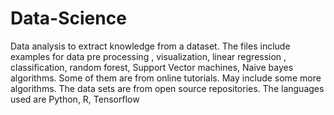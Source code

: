 # Data-Science
Data analysis to extract knowledge from a dataset. 
The files include examples for data pre processing , visualization, linear regression , classification, random forest, Support Vector machines, Naive bayes algorithms. Some of them are from online tutorials. May include some more algorithms.
The data sets are from open source repositories. The languages used are Python, R, Tensorflow
